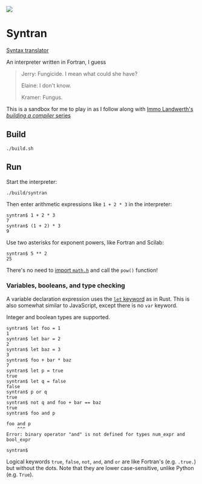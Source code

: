 
![](https://github.com/JeffIrwin/syntran/workflows/CI/badge.svg)

# Syntran

[Syntax translator](https://www.practo.com/medicine-info/syntran-100-mg-capsule-18930)

An interpreter written in Fortran, I guess

> Jerry: Fungicide. I mean what could she have?
>
> Elaine: I don't know.
>
> Kramer: Fungus.

This is a sandbox for me to play in as I follow along with [Immo Landwerth's _building a compiler_ series](https://www.youtube.com/playlist?list=PLRAdsfhKI4OWNOSfS7EUu5GRAVmze1t2y)

## Build

    ./build.sh

## Run

Start the interpreter:

    ./build/syntran

Then enter arithmetic expressions like `1 + 2 * 3` in the interpreter:

    syntran$ 1 + 2 * 3
    7
    syntran$ (1 + 2) * 3
    9

Use two asterisks for exponent powers, like Fortran and Scilab:

    syntran$ 5 ** 2
    25

There's no need to [import `math.h`](https://en.cppreference.com/w/c/numeric/math/pow) and call the `pow()` function!

### Variables, booleans, and type checking

A variable declaration expression uses the [`let` keyword](https://doc.rust-lang.org/std/keyword.let.html) as in Rust.  This is also somewhat similar to JavaScript, except there is no `var` keyword.

Integer and boolean types are supported.

    syntran$ let foo = 1
    1
    syntran$ let bar = 2
    2
    syntran$ let baz = 3
    3
    syntran$ foo + bar * baz
    7
    syntran$ let p = true
    true
    syntran$ let q = false
    false
    syntran$ p or q
    true
    syntran$ not q and foo + bar == baz
    true
    syntran$ foo and p
    
    foo and p
        ^^^
    Error: binary operator "and" is not defined for types num_expr and bool_expr    
    
    syntran$

Logical keywords `true`, `false`, `not`, `and`, and `or` are like Fortran's (e.g. `.true.`) but without the dots.  Note that they are lower case-sensitive, unlike Python (e.g. `True`).

